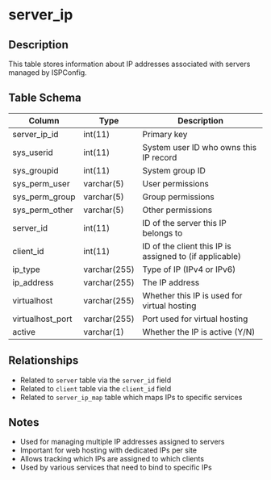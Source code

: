 # server_ip

## Description
This table stores information about IP addresses associated with servers managed by ISPConfig.

## Table Schema
| Column | Type | Description |
|--------|------|-------------|
| server_ip_id | int(11) | Primary key |
| sys_userid | int(11) | System user ID who owns this IP record |
| sys_groupid | int(11) | System group ID |
| sys_perm_user | varchar(5) | User permissions |
| sys_perm_group | varchar(5) | Group permissions |
| sys_perm_other | varchar(5) | Other permissions |
| server_id | int(11) | ID of the server this IP belongs to |
| client_id | int(11) | ID of the client this IP is assigned to (if applicable) |
| ip_type | varchar(255) | Type of IP (IPv4 or IPv6) |
| ip_address | varchar(255) | The IP address |
| virtualhost | varchar(255) | Whether this IP is used for virtual hosting |
| virtualhost_port | varchar(255) | Port used for virtual hosting |
| active | varchar(1) | Whether the IP is active (Y/N) |

## Relationships
- Related to `server` table via the `server_id` field
- Related to `client` table via the `client_id` field
- Related to `server_ip_map` table which maps IPs to specific services

## Notes
- Used for managing multiple IP addresses assigned to servers
- Important for web hosting with dedicated IPs per site
- Allows tracking which IPs are assigned to which clients
- Used by various services that need to bind to specific IPs

